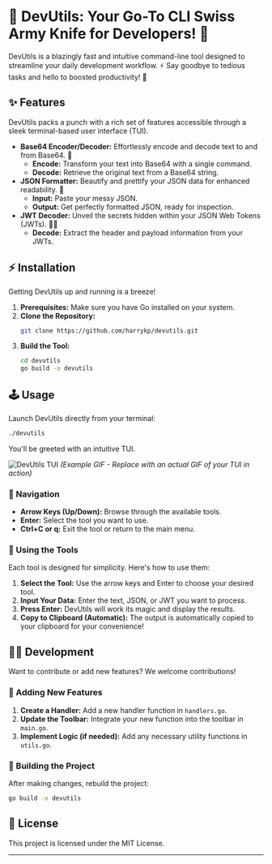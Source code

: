 # 🚀 DevUtils: Your Go-To CLI Swiss Army Knife for Developers! 🧰

DevUtils is a blazingly fast and intuitive command-line tool designed to streamline your daily development workflow. ⚡️ Say goodbye to tedious tasks and hello to boosted productivity! 💪

## ✨ Features

DevUtils packs a punch with a rich set of features accessible through a sleek terminal-based user interface (TUI).

- **Base64 Encoder/Decoder:** Effortlessly encode and decode text to and from Base64. 🔐
  - **Encode:** Transform your text into Base64 with a single command.
  - **Decode:** Retrieve the original text from a Base64 string.
- **JSON Formatter:** Beautify and prettify your JSON data for enhanced readability. 💅
  - **Input:** Paste your messy JSON.
  - **Output:** Get perfectly formatted JSON, ready for inspection.
- **JWT Decoder:** Unveil the secrets hidden within your JSON Web Tokens (JWTs). 🕵️‍♀️
  - **Decode:** Extract the header and payload information from your JWTs.

## ⚡️ Installation

Getting DevUtils up and running is a breeze!

1. **Prerequisites:** Make sure you have Go installed on your system.
2. **Clone the Repository:**
   ```bash
   git clone https://github.com/harrykp/devutils.git
   ```
3. **Build the Tool:**
   ```bash
   cd devutils
   go build -o devutils
   ```

## 🕹️ Usage

Launch DevUtils directly from your terminal:

```bash
./devutils
```

You'll be greeted with an intuitive TUI.

![DevUtils TUI](devutils-tui.gif) _(Example GIF - Replace with an actual GIF of your TUI in action)_

### 🧭 Navigation

- **Arrow Keys (Up/Down):** Browse through the available tools.
- **Enter:** Select the tool you want to use.
- **Ctrl+C or q:** Exit the tool or return to the main menu.

### 🧰 Using the Tools

Each tool is designed for simplicity. Here's how to use them:

1. **Select the Tool:** Use the arrow keys and Enter to choose your desired tool.
2. **Input Your Data:** Enter the text, JSON, or JWT you want to process.
3. **Press Enter:** DevUtils will work its magic and display the results.
4. **Copy to Clipboard (Automatic):** The output is automatically copied to your clipboard for your convenience!

## 🧑‍💻 Development

Want to contribute or add new features? We welcome contributions!

### 🌱 Adding New Features

1. **Create a Handler:** Add a new handler function in `handlers.go`.
2. **Update the Toolbar:** Integrate your new function into the toolbar in `main.go`.
3. **Implement Logic (if needed):** Add any necessary utility functions in `utils.go`.

### 🔨 Building the Project

After making changes, rebuild the project:

```bash
go build -o devutils
```

## 📄 License

This project is licensed under the MIT License.

---
